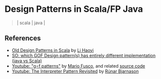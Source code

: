 # Design Patterns in Scala/FP Java

> | scala | java |

## References

- [Old Design Patterns in Scala](http://www.lihaoyi.com/post/OldDesignPatternsinScala.html) by [Li Haoyi](https://github.com/lihaoyi)
- [SO: which GOF Design pattern(s) has entirely different implementation (java vs Scala)](https://stackoverflow.com/questions/11123984/which-gof-design-patterns-has-entirely-different-implementation-java-vs-scala)
- [Youtube: "g∘f patterns"](https://www.youtube.com/watch?v=Rmer37g9AZM) by [Mario Fusco](https://github.com/mariofusco/), and related [source code](https://github.com/mariofusco/from-gof-to-lambda)
- [Youtube: The Interpreter Pattern Revisited](https://www.youtube.com/watch?v=hmX2s3pe_qk) by [Rúnar Bjarnason](https://github.com/runarorama)